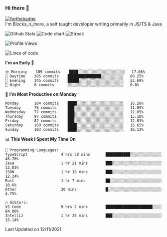 ### Hi there 👋
[![forthebadge](https://forthebadge.com/images/badges/0-percent-optimized.svg)](https://forthebadge.com)<br>
I'm Blocks_n_more, a self taught developer writing primarily in JS/TS & Java

![Github Stats](https://github-readme-stats.vercel.app/api?username=blocksnmore&show_icons=true&theme=dark)
![Code chart](https://github-readme-stats.vercel.app/api/top-langs/?username=blocksnmore&layout=compact&theme=dark)
![Streak](https://github-readme-streak-stats.herokuapp.com/?user=blocksnmore&theme=dark&hide_border=true)
<!--START_SECTION:waka-->
![Profile Views](http://img.shields.io/badge/Profile%20Views-5-blue)

![Lines of code](https://img.shields.io/badge/From%20Hello%20World%20I%27ve%20Written-2.1%20million%20lines%20of%20code-blue)

**I'm an Early 🐤** 

```text
🌞 Morning    109 commits    ████░░░░░░░░░░░░░░░░░░░░░   17.06% 
🌆 Daytime    385 commits    ███████████████░░░░░░░░░░   60.25% 
🌃 Evening    145 commits    █████░░░░░░░░░░░░░░░░░░░░   22.69% 
🌙 Night      0 commits      ░░░░░░░░░░░░░░░░░░░░░░░░░   0.0%

```
📅 **I'm Most Productive on Monday** 

```text
Monday       104 commits    ████░░░░░░░░░░░░░░░░░░░░░   16.28% 
Tuesday      76 commits     ███░░░░░░░░░░░░░░░░░░░░░░   11.89% 
Wednesday    77 commits     ███░░░░░░░░░░░░░░░░░░░░░░   12.05% 
Thursday     97 commits     ███░░░░░░░░░░░░░░░░░░░░░░   15.18% 
Friday       82 commits     ███░░░░░░░░░░░░░░░░░░░░░░   12.83% 
Saturday     100 commits    ████░░░░░░░░░░░░░░░░░░░░░   15.65% 
Sunday       103 commits    ████░░░░░░░░░░░░░░░░░░░░░   16.12%

```


📊 **This Week I Spent My Time On** 

```text
💬 Programming Languages: 
TypeScript               4 hrs 58 mins       ███████████░░░░░░░░░░░░░░   46.78% 
Java                     1 hr 21 mins        ███░░░░░░░░░░░░░░░░░░░░░░   12.83% 
JSON                     1 hr 18 mins        ███░░░░░░░░░░░░░░░░░░░░░░   12.24% 
Rust                     1 hr 7 mins         ██░░░░░░░░░░░░░░░░░░░░░░░   10.6% 
Other                    30 mins             █░░░░░░░░░░░░░░░░░░░░░░░░   4.75%

🔥 Editors: 
VS Code                  9 hrs 2 mins        █████████████████████░░░░   84.86% 
IntelliJ                 1 hr 36 mins        ███░░░░░░░░░░░░░░░░░░░░░░   15.14%

```


 Last Updated on 12/11/2021
<!--END_SECTION:waka-->
